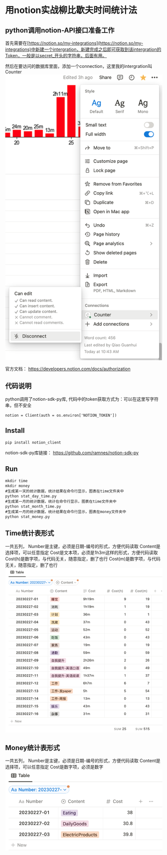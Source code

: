 # 用notion实战柳比歇夫时间统计法
## python调用notion-API接口准备工作
首先需要在[https://notion.so/my-integrations](https://notion.so/my-integrations)中新建一个intergration，新建完成之后即可获取到该intergration的Token，一般是以secret_开头的字符串，后面有用。

然后在要访问的数据库里面，添加一个connection，这里我的intergration叫Counter
![count_notion](https://github.com/qiao1025566574/notion/blob/main/count_notion.png)

官方文档：
https://developers.notion.com/docs/authorization
## 代码说明
python调用了notion-sdk-py库, 代码中的token获取方式为：可以在这里写字符串，但不安全
```
notion = Client(auth = os.environ['NOTION_TOKEN'])
```
## Install
```python
pip install notion_client
```
notion-sdk-py库链接：
https://github.com/ramnes/notion-sdk-py
## Run
```shell
mkdir time
mkdir money
#生成某一天的统计数据，统计结果在命令行显示，图表在time文件夹中
python stat_day_time.py
#生成某一月的统计数据，统计在命令行显示，图表在time文件夹中
python stat_month_time.py
#生成某一月的统计数据，统计结果在命令行显示，图表在money文件夹中
python stat_money.py
```
## Time统计表形式
一共五列，
Number是主键，必须是日期-编号的形式，方便代码读取
Content是选择项，可以任意指定
Cost是文本项，必须是1h3m这样的形式，方便代码读取
Cost(h)是数字项，与代码无关，随意指定，删了也行
Cost(m)是数字项，与代码无关，随意指定，删了也行
![time notion](https://github.com/qiao1025566574/notion/blob/main/time_notion.png)
## Money统计表形式
一共五列，
Number是主键，必须是日期-编号的形式，方便代码读取
Content是选择项，可以任意指定
Cost是数字项，必须是数字
![money notion](https://github.com/qiao1025566574/notion/blob/main/money_notion.png)
